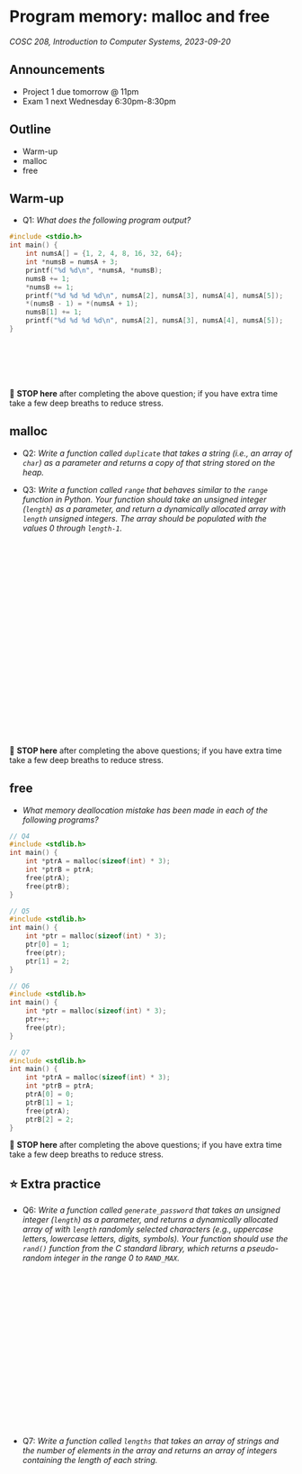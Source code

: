 # Program memory: malloc and free
_COSC 208, Introduction to Computer Systems, 2023-09-20_

## Announcements
* Project 1 due tomorrow @ 11pm
* Exam 1 next Wednesday 6:30pm-8:30pm

## Outline
* Warm-up
* malloc
* free

## Warm-up
* Q1: _What does the following program output?_


```c
#include <stdio.h>
int main() {
    int numsA[] = {1, 2, 4, 8, 16, 32, 64};
    int *numsB = numsA + 3;
    printf("%d %d\n", *numsA, *numsB);
    numsB += 1;
    *numsB += 1;
    printf("%d %d %d %d\n", numsA[2], numsA[3], numsA[4], numsA[5]);
    *(numsB - 1) = *(numsA + 1);
    numsB[1] += 1;
    printf("%d %d %d %d\n", numsA[2], numsA[3], numsA[4], numsA[5]);
}
```

<p style="height:5em;"></p>

🛑 **STOP here** after completing the above question; if you have extra time take a few deep breaths to reduce stress.

## malloc

* Q2: _Write a function called `duplicate` that takes a string (i.e., an array of `char`) as a parameter and returns a copy of that string stored on the heap._

<div style="page-break-after:always;"></div>

* Q3: _Write a function called `range` that behaves similar to the `range` function in Python. Your function should take an unsigned integer (`length`) as a parameter, and return a dynamically allocated array with `length` unsigned integers. The array should be populated with the values 0 through `length-1`._

<p style="height:25em;"></p>

🛑 **STOP here** after completing the above questions; if you have extra time take a few deep breaths to reduce stress.

## free

* _What memory deallocation mistake has been made in each of the following programs?_


```c
// Q4
#include <stdlib.h>
int main() {
    int *ptrA = malloc(sizeof(int) * 3);
    int *ptrB = ptrA;
    free(ptrA);
    free(ptrB);
}
```


```c
// Q5
#include <stdlib.h>
int main() {
    int *ptr = malloc(sizeof(int) * 3);
    ptr[0] = 1;
    free(ptr);
    ptr[1] = 2;
}
```


```c
// Q6
#include <stdlib.h>
int main() {
    int *ptr = malloc(sizeof(int) * 3);
    ptr++;
    free(ptr);
}
```


```c
// Q7
#include <stdlib.h>
int main() {
    int *ptrA = malloc(sizeof(int) * 3);
    int *ptrB = ptrA;
    ptrA[0] = 0;
    ptrB[1] = 1;
    free(ptrA);
    ptrB[2] = 2;
}
```

🛑 **STOP here** after completing the above questions; if you have extra time take a few deep breaths to reduce stress.

## ⭐ Extra practice

* Q6: _Write a function called `generate_password` that takes an unsigned integer (`length`) as a parameter, and returns a dynamically allocated array of with `length` randomly selected characters (e.g., uppercase letters, lowercase letters, digits, symbols). Your function should use the `rand()` function from the C standard library, which returns a pseudo-random integer in the range 0 to `RAND_MAX`._

<p style="height:20em;"></p>

* Q7: _Write a function called `lengths` that takes an array of strings and the number of elements in the array and returns an array of integers containing the length of each string._
